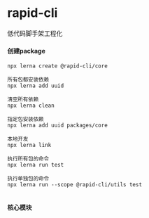 # rapid-cli
低代码脚手架工程化

#### 创建package
```text
npx lerna create @rapid-cli/core

所有包都安装依赖
npx lerna add uuid

清空所有依赖
npx lerna clean

指定包安装依赖
npx lerna add uuid packages/core

本地开发
npx lerna link

执行所有包的命令
npx lerna run test

执行单独包的命令
npx lerna run --scope @rapid-cli/utils test


```

#### 核心模块
```

```